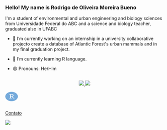 ### Hello! My name is Rodrigo de Oliveira Moreira Bueno
I'm a student of environmental and urban engineering and biology sciences from Universidade Federal do ABC and a science and biology teacher, graduated also in UFABC

- 🔭 I’m currently working on an internship in a university collaborative projecto create a database of Atlantic Forest's urban mammals and in my final graduation project.
- 🌱 I’m currently learning R language.
- 😄 Pronouns: He/Him

  ##
  
<div align="center">
  <a href="https://github.com/Roombueno">
  <img height="150em" src="https://github-readme-stats.vercel.app/api?username=Roombueno&show_icons=true&theme=react&include_all_commits=true&count_private=true"/>
  <img height="150em" src="https://github-readme-stats.vercel.app/api/top-langs/?username=Roombueno&layout=compact&langs_count=7&theme=react"/>
</div>
<div style="display: inline_block"><br>
  <img align="center" alt="Rafa-Js" height="30" width="40" src="https://raw.githubusercontent.com/devicons/devicon/master/icons/rstudio/rstudio-original.svg">
</div>
  
  ##
 Contato
<div> 
  <a href="https://www.linkedin.com/in/rodrigo-bueno-87b944244" target="_blank"><img src="https://img.shields.io/badge/-LinkedIn-%230077B5?style=for-the-badge&logo=linkedin&logoColor=white" target="_blank"></a> 
<div> 
<!--
**Roombueno/Roombueno** is a ✨ _special_ ✨ repository because its `README.md` (this file) appears on your GitHub profile.

Here are some ideas to get you started:

-
- 👯 I’m looking to collaborate on ...
- 🤔 I’m looking for help with ...
- 💬 Ask me about ...
- 📫 How to reach me: ...
-  ...
- ⚡ Fun fact: ...
-->
